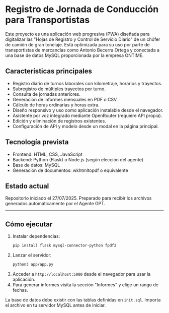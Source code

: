 # Registro de Jornada de Conducción para Transportistas

Este proyecto es una aplicación web progresiva (PWA) diseñada para digitalizar las "Hojas de Registro y Control de Servicio Diario" de un chófer de camión de gran tonelaje. Está optimizada para su uso por parte de transportistas de mercancías como Antonio Becerra Ortega y conectada a una base de datos MySQL proporcionada por la empresa ONTIME.

## Características principales

- Registro diario de turnos laborales con kilometraje, horarios y trayectos.
- Subregistro de múltiples trayectos por turno.
- Consulta de jornadas anteriores.
- Generación de informes mensuales en PDF o CSV.
- Cálculo de horas ordinarias y horas extra.
- Diseño responsivo y uso como aplicación instalable desde el navegador.
- Asistente por voz integrado mediante OpenRouter (requiere API propia).
- Edición y eliminación de registros existentes.
- Configuración de API y modelo desde un modal en la página principal.

## Tecnología prevista

- Frontend: HTML, CSS, JavaScript
- Backend: Python (Flask) o Node.js (según elección del agente)
- Base de datos: MySQL
- Generación de documentos: wkhtmltopdf o equivalente

## Estado actual

Repositorio iniciado el 27/07/2025. Preparado para recibir los archivos generados automáticamente por el Agente GPT.

---

## Cómo ejecutar

1. Instalar dependencias:
   ```bash
   pip install flask mysql-connector-python fpdf2
   ```
2. Lanzar el servidor:
   ```bash
   python3 app/app.py
   ```
3. Acceder a `http://localhost:5000` desde el navegador para usar la aplicación.
4. Para generar informes visita la sección "Informes" y elige un rango de fechas.

La base de datos debe existir con las tablas definidas en `init.sql`. Importa el archivo en tu servidor MySQL antes de iniciar.
